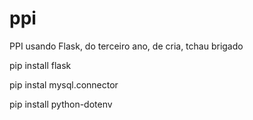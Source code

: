 # ppi
PPI usando Flask, do terceiro ano, de cria, tchau brigado

pip install flask

pip instal mysql.connector

pip install python-dotenv
